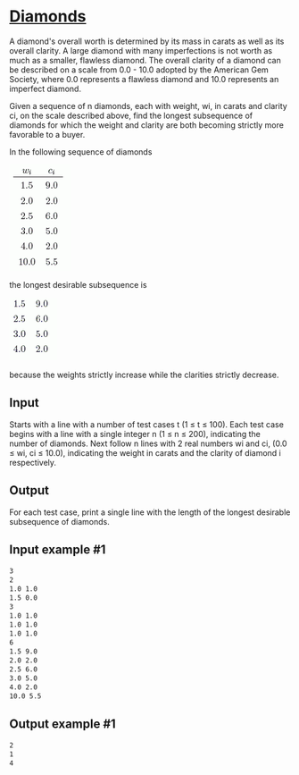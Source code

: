 # [Diamonds](https://www.e-olymp.com/en/contests/9290/problems/80893)

A diamond's overall worth is determined by its mass in carats as well as its overall clarity. A large diamond with many imperfections is not worth as much as a smaller, flawless diamond. The overall clarity of a diamond can be described on a scale from 0.0 - 10.0 adopted by the American Gem Society, where 0.0 represents a flawless diamond and 10.0 represents an imperfect diamond.

Given a sequence of n diamonds, each with weight, wi, in carats and clarity ci, on the scale described above, find the longest subsequence of diamonds for which the weight and clarity are both becoming strictly more favorable to a buyer.

In the following sequence of diamonds 

![prb8274.gif](e392efb16bb89b3aed42dc1cad2a042d.gif)

the longest desirable subsequence is 

![prb8274_1.gif](62851efbe8200bd4b773af85d11ab958.gif)

because the weights strictly increase while the clarities strictly decrease.

## Input

Starts with a line with a number of test cases t (1 ≤ t ≤ 100). Each test case begins with a line with a single integer n (1 ≤ n ≤ 200), indicating the number of diamonds. Next follow n lines with 2 real numbers wi and ci, (0.0 ≤ wi, ci ≤ 10.0), indicating the weight in carats and the clarity of diamond i respectively.

## Output

For each test case, print a single line with the length of the longest desirable subsequence of diamonds.

## Input example #1
```
3
2
1.0 1.0
1.5 0.0
3
1.0 1.0
1.0 1.0
1.0 1.0
6
1.5 9.0
2.0 2.0
2.5 6.0
3.0 5.0
4.0 2.0
10.0 5.5
```

## Output example #1
```
2
1
4
```
